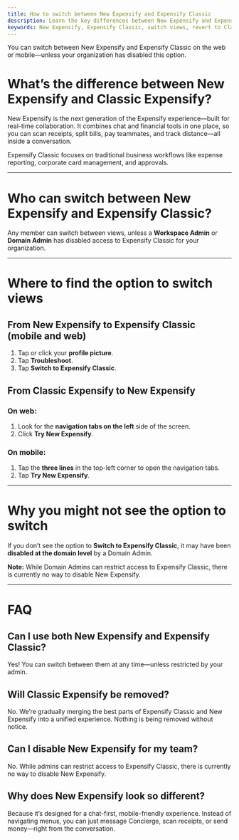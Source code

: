 ```yaml
---
title: How to switch between New Expensify and Expensify Classic
description: Learn the key differences between New Expensify and Expensify Classic, and how to switch between them on web or mobile.
keywords: New Expensify, Expensify Classic, switch views, revert to Classic, try New Expensify, financial collaboration, chat-based app, new app, old app, old version, Classic View, switch back
---
```


<div id="new-expensify" markdown="1">

You can switch between New Expensify and Expensify Classic on the web or mobile—unless your organization has disabled this option.

# What’s the difference between New Expensify and Classic Expensify?

New Expensify is the next generation of the Expensify experience—built for real-time collaboration. It combines chat and financial tools in one place, so you can scan receipts, split bills, pay teammates, and track distance—all inside a conversation.

Expensify Classic focuses on traditional business workflows like expense reporting, corporate card management, and approvals.

---

# Who can switch between New Expensify and Expensify Classic?

Any member can switch between views, unless a **Workspace Admin** or **Domain Admin** has disabled access to Expensify Classic for your organization.

---

# Where to find the option to switch views

## From New Expensify to Expensify Classic (mobile and web)

1. Tap or click your **profile picture**.
2. Tap **Troubleshoot**.
3. Tap **Switch to Expensify Classic**.

## From Classic Expensify to New Expensify

### On web:
1. Look for the **navigation tabs on the left** side of the screen.
2. Click **Try New Expensify**.

### On mobile:
1. Tap the **three lines** in the top-left corner to open the navigation tabs.
2. Tap **Try New Expensify**.

---

# Why you might not see the option to switch

If you don’t see the option to **Switch to Expensify Classic**, it may have been **disabled at the domain level** by a Domain Admin.

**Note:** While Domain Admins can restrict access to Expensify Classic, there is currently no way to disable New Expensify.

---

# FAQ

## Can I use both New Expensify and Expensify Classic?

Yes! You can switch between them at any time—unless restricted by your admin.

## Will Classic Expensify be removed?

No. We’re gradually merging the best parts of Expensify Classic and New Expensify into a unified experience. Nothing is being removed without notice.

## Can I disable New Expensify for my team?

No. While admins can restrict access to Expensify Classic, there is currently no way to disable New Expensify.

## Why does New Expensify look so different?

Because it’s designed for a chat-first, mobile-friendly experience. Instead of navigating menus, you can just message Concierge, scan receipts, or send money—right from the conversation.

</div>


